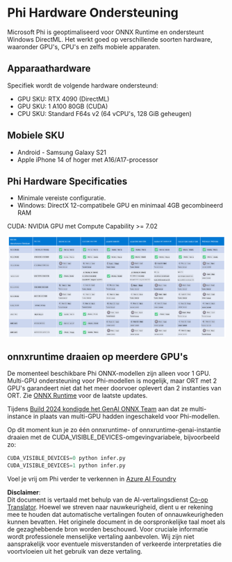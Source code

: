 <!--
CO_OP_TRANSLATOR_METADATA:
{
  "original_hash": "8cdc17ce0f10535da30b53d23fe1a795",
  "translation_date": "2025-05-09T07:51:08+00:00",
  "source_file": "md/01.Introduction/01/01.Hardwaresupport.md",
  "language_code": "nl"
}
-->
# Phi Hardware Ondersteuning

Microsoft Phi is geoptimaliseerd voor ONNX Runtime en ondersteunt Windows DirectML. Het werkt goed op verschillende soorten hardware, waaronder GPU's, CPU's en zelfs mobiele apparaten.

## Apparaathardware  
Specifiek wordt de volgende hardware ondersteund:

- GPU SKU: RTX 4090 (DirectML)  
- GPU SKU: 1 A100 80GB (CUDA)  
- CPU SKU: Standard F64s v2 (64 vCPU's, 128 GiB geheugen)  

## Mobiele SKU

- Android - Samsung Galaxy S21  
- Apple iPhone 14 of hoger met A16/A17-processor  

## Phi Hardware Specificaties

- Minimale vereiste configuratie.  
- Windows: DirectX 12-compatibele GPU en minimaal 4GB gecombineerd RAM  

CUDA: NVIDIA GPU met Compute Capability >= 7.02  

![HardwareSupport](../../../../../translated_images/01.phihardware.925db5699da7752cf486314e6db087580583cfbcd548970f8a257e31a8aa862c.nl.png)

## onnxruntime draaien op meerdere GPU's

De momenteel beschikbare Phi ONNX-modellen zijn alleen voor 1 GPU. Multi-GPU ondersteuning voor Phi-modellen is mogelijk, maar ORT met 2 GPU's garandeert niet dat het meer doorvoer oplevert dan 2 instanties van ORT. Zie [ONNX Runtime](https://onnxruntime.ai/) voor de laatste updates.

Tijdens [Build 2024 kondigde het GenAI ONNX Team](https://youtu.be/WLW4SE8M9i8?si=EtG04UwDvcjunyfC) aan dat ze multi-instance in plaats van multi-GPU hadden ingeschakeld voor Phi-modellen.

Op dit moment kun je zo één onnxruntime- of onnxruntime-genai-instantie draaien met de CUDA_VISIBLE_DEVICES-omgevingvariabele, bijvoorbeeld zo:

```Python
CUDA_VISIBLE_DEVICES=0 python infer.py
CUDA_VISIBLE_DEVICES=1 python infer.py
```

Voel je vrij om Phi verder te verkennen in [Azure AI Foundry](https://ai.azure.com)

**Disclaimer**:  
Dit document is vertaald met behulp van de AI-vertalingsdienst [Co-op Translator](https://github.com/Azure/co-op-translator). Hoewel we streven naar nauwkeurigheid, dient u er rekening mee te houden dat automatische vertalingen fouten of onnauwkeurigheden kunnen bevatten. Het originele document in de oorspronkelijke taal moet als de gezaghebbende bron worden beschouwd. Voor cruciale informatie wordt professionele menselijke vertaling aanbevolen. Wij zijn niet aansprakelijk voor eventuele misverstanden of verkeerde interpretaties die voortvloeien uit het gebruik van deze vertaling.